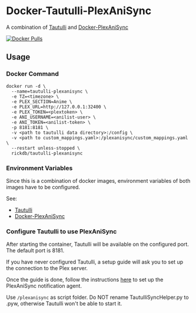# Docker-Tautulli-PlexAniSync

A combination of [Tautulli](https://github.com/Tautulli/Tautulli) and [Docker-PlexAniSync](https://github.com/RickDB/Docker-PlexAniSync)

<div>
  
  [![Docker Pulls](https://img.shields.io/docker/pulls/rickdb/tautulli-plexanisync)](https://hub.docker.com/r/rickdb/tautulli-plexanisync)
  
</div>

## Usage

### Docker Command

```
docker run -d \
  --name=tautulli-plexanisync \
  -e TZ=<timezone> \
  -e PLEX_SECTION=Anime \
  -e PLEX_URL=http://127.0.0.1:32400 \
  -e PLEX_TOKEN=<plextoken> \
  -e ANI_USERNAME=<anilist-user> \
  -e ANI_TOKEN=<anilist-token> \
  -p 8181:8181 \
  -v <path to tautulli data directory>:/config \
  -v <path to custom_mappings.yaml>:/plexanisync/custom_mappings.yaml \
  --restart unless-stopped \
  rickdb/tautulli-plexanisync
```

### Environment Variables

Since this is a combination of docker images, environment variables of both images have to be configured.

See:
- [Tautulli](https://github.com/Tautulli/Tautulli-Wiki/wiki/Installation#docker)
- [Docker-PlexAniSync](https://github.com/RickDB/Docker-PlexAniSync#environment-variables)

### Configure Tautulli to use PlexAniSync

After starting the container, Tautulli will be available on the configured port. The default port is 8181.

If you have never configured Tautulli, a setup guide will ask you to set up the connection to the Plex server.

Once the guide is done, follow the instructions [here](https://github.com/RickDB/PlexAniSync/wiki/Tautulli-sync-script) to set up the PlexAniSync notification agent.

Use `/plexanisync` as script folder. Do NOT rename TautulliSyncHelper.py to .pyw, otherwise Tautulli won't be able to start it.